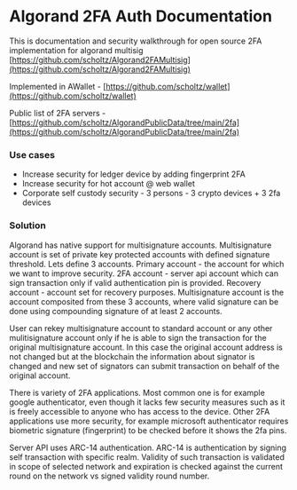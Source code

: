 # Algorand 2FA Auth Documentation

This is documentation and security walkthrough for open source 2FA implementation for algorand multisig [https://github.com/scholtz/Algorand2FAMultisig](https://github.com/scholtz/Algorand2FAMultisig)

Implemented in AWallet - [https://github.com/scholtz/wallet](https://github.com/scholtz/wallet)

Public list of 2FA servers - [https://github.com/scholtz/AlgorandPublicData/tree/main/2fa](https://github.com/scholtz/AlgorandPublicData/tree/main/2fa)

### Use cases

* Increase security for ledger device by adding fingerprint 2FA
* Increase security for hot account @ web wallet
* Corporate self custody security - 3 persons - 3 crypto devices + 3 2fa devices

### Solution

Algorand has native support for multisignature accounts. Multisignature account is set of private key protected accounts with defined signature threshold. Lets define 3 accounts. Primary account - the account for which we want to improve security. 2FA account - server api account which can sign transaction only if valid authentication pin is provided. Recovery account - account set for recovery purposes. Multisignature account is the account composited from these 3 accounts, where valid signature can be done using compounding signature of at least 2 accounts.

User can rekey multisignature account to standard account or any other mulitisignature account only if he is able to sign the transaction for the original multisignature account. In this case the original account address is not changed but at the blockchain the information about signator is changed and new set of signators can submit transaction on behalf of the original account.

There is variety of 2FA applications. Most common one is for example google authenticator, even though it lacks few security measures such as it is freely accessible to anyone who has access to the device. Other 2FA applications use more security, for example microsoft authenticator requires biometric signature (fingerprint) to be checked before it shows the 2fa pins.

Server API uses ARC-14 authentication. ARC-14 is authentication by signing self transaction with specific realm. Validity of such transaction is validated in scope of selected network and expiration is checked against the current round on the network vs signed validity round number.





&#x20;

